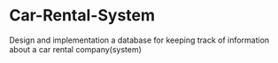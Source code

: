 # Car-Rental-System
Design and implementation a database for keeping track of information about a car rental company(system)
